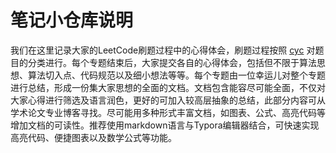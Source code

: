 # 笔记小仓库说明

我们在这里记录大家的LeetCode刷题过程中的心得体会，刷题过程按照 [cyc](https://github.com/CyC2018/CS-Notes) 对题目的分类进行。每个专题结束后，大家提交各自的心得体会，包括但不限于算法思想、算法切入点、代码规范以及细小想法等等。每个专题由一位幸运儿对整个专题进行总结，形成一份集大家思想的全面的文档。文档包含能容尽可能全面，不仅对大家心得进行筛选及语言润色，更好的可加入较高层抽象的总结，此部分内容可从学术论文专业博客寻找。尽可能用多种形式丰富文档，如图表、公式、高亮代码等增加文档的可读性。推荐使用markdown语言与Typora编辑器结合，可快速实现高亮代码、便捷图表以及数学公式等功能。

